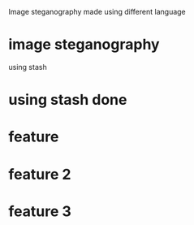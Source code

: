 Image steganography made using different language

# image steganography

using stash

# using stash done 
# feature
# feature 2
# feature 3

